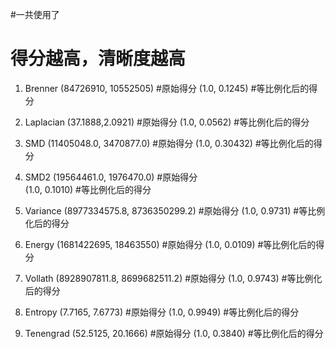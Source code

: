 #一共使用了


# 得分越高，清晰度越高
1. Brenner	  (84726910, 10552505)                  #原始得分
              (1.0, 0.1245)                         #等比例化后的得分

2. Laplacian  (37.1888,2.0921)                      #原始得分
              (1.0, 0.0562)                         #等比例化后的得分

3. SMD        (11405048.0, 3470877.0)               #原始得分
              (1.0, 0.30432)                        #等比例化后的得分              

4. SMD2       (19564461.0, 1976470.0)               #原始得分             
              (1.0, 0.1010)                         #等比例化后的得分

5. Variance   (8977334575.8, 8736350299.2)          #原始得分
              (1.0, 0.9731)                         #等比例化后的得分

6. Energy     (1681422695, 18463550)                #原始得分
              (1.0, 0.0109)                         #等比例化后的得分

7. Vollath    (8928907811.8, 8699682511.2)          #原始得分
              (1.0, 0.9743)                         #等比例化后的得分

8. Entropy    (7.7165, 7.6773)                      #原始得分
              (1.0, 0.9949)                         #等比例化后的得分

9. Tenengrad  (52.5125, 20.1666)                    #原始得分
              (1.0, 0.3840)                         #等比例化后的得分
              
  


